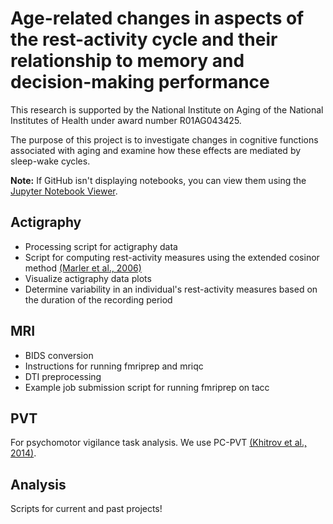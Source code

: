 # Age-related changes in aspects of the rest-activity cycle and their relationship to memory and decision-making performance
This research is supported by the National Institute on Aging of the National Institutes of Health under award number R01AG043425.

The purpose of this project is to investigate changes in cognitive functions associated with aging and examine how these effects are mediated by sleep-wake cycles. 

**Note:** If GitHub isn't displaying notebooks, you can view them using the [Jupyter Notebook Viewer](https://nbviewer.jupyter.org/).

## Actigraphy
- Processing script for actigraphy data
- Script for computing rest-activity measures using the extended cosinor method [(Marler et al., 2006)](https://doi.org/10.1002/sim.2466)
- Visualize actigraphy data plots
- Determine variability in an individual's rest-activity measures based on the duration of the recording period

## MRI
- BIDS conversion
- Instructions for running fmriprep and mriqc
- DTI preprocessing
- Example job submission script for running fmriprep on tacc

## PVT
For psychomotor vigilance task analysis. We use PC-PVT [(Khitrov et al., 2014)](https://www.ncbi.nlm.nih.gov/pubmed/?term=23709163).

## Analysis
Scripts for current and past projects!

